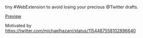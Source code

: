 tiny #WebExtension to avoid losing your precious @Twitter
 drafts.

[Preview](https://fabien.benetou.fr/pub/home/twitterdraft-webext/twitterdraft.gif)

Motivated by https://twitter.com/michaelhazani/status/1154487558102896640
